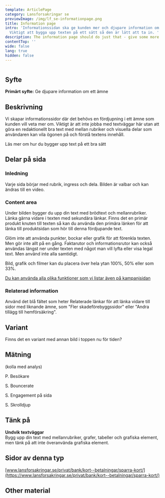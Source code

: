 ```yaml
---
template: ArticlePage
category: Lansforsakringar se
previewImage: /img/lf_se-informationpage.png
title: Information page
intro: 'Informationssidan ska ge kunden mer och djupare information om ett ämne.
  Viktigt att bygga upp texten på ett sätt så den är lätt att ta in. '
description: The information page should do just that - give some more information.
contentTop: ''
wide: false
lang: true
hidden: false
---
```


<figure class="Image null "><img src="/img/lfse-informationssidan.jpg" srcset="/img/lfse-informationssidan.jpg 2x" alt=""><figcaption><div class="Image__caption"></div></figcaption></figure>

## Syfte[](https://lfds.netlify.app/patterns/lansforsakringar-se/product-page#syfte)

**Primärt syfte:** Ge djupare information om ett ämne

## Beskrivning

Vi skapar informationssidor där det behövs en fördjupning i ett ämne som kunden vill veta mer om. Viktigt är att inte jobba med textväggar här utan att göra en redaktionellt bra text med mellan rubriker och visuella delar som användaren kan vila ögonen på och förstå textens innehåll.

Läs mer om hur du bygger upp text på ett bra sätt

## Delar på sida[](https://lfds.netlify.app/patterns/lansforsakringar-se/product-page#delar-p%C3%A5-sida)

### Inledning

Varje sida börjar med rubrik, ingress och dela. Bilden är valbar och kan ändras till en video.

### Content area

Under bilden bygger du upp din text med brödtext och mellanrubriker. Länka gärna vidare i texten med sekundära länkar. Finns det en primär produkt knuten till texten så kan du använda den primära länken för att länka till produktsidan som hör till denna fördjupande text.

Glöm inte att använda punkter, bockar eller grafik för att förenkla texten. Men gör inte allt på en gång. Faktarutor och informationsrutor kan också användas längst ner under texten med något man vill lyfta eller visa legal text. Men använd inte alla samtidigt.

Bild, grafik och filmer kan du placera över hela ytan 100%, 50% eller som 33%.

[Du kan använda alla olika funktioner som vi listar även på kampanjsidan](https://lfds.netlify.app/patterns/lansforsakringar-se/campaign-page)

### Relaterad information

Använd det blå fältet som heter Relaterade länkar för att länka vidare till sidor med liknande ämne, som "Fler skadeförebyggssidor" eller "Andra tillägg till hemförsäkring".

## Variant

Finns det en variant med annan bild i toppen nu för tiden?

## Mätning

(kolla med analys)

P. Besökare

S. Bouncerate

S. Engagement på sida

S. Skrolldjup

## Tänk på

**Undvik textväggar**\
Bygg upp din text med mellanrubriker, grafer, tabeller och grafiska element, men tänk på att inte överanvända grafiska element.

## Sidor av denna typ

[www.lansforsakringar.se/privat/bank/kort--betalningar/sparra-kort/](https://www.lansforsakringar.se/privat/bank/kort--betalningar/sparra-kort/)

## Other material[](https://lfds.netlify.app/components/web/button-and-links/buttons#other-material)
